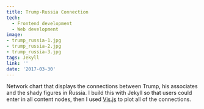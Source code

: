 ```yaml
---
title: Trump-Russia Connection
tech:
  - Frontend development
  - Web development
image:
- trump_russia-1.jpg
- trump_russia-2.jpg
- trump_russia-3.jpg
tags: Jekyll
link: ''
date: '2017-03-30'
---
```


Network chart that displays the connections between Trump, his associates and the shady figures in Russia. I build this with Jekyll so that users could enter in all content nodes, then I used [Vis.js](http://visjs.org/) to plot all of the connections.
